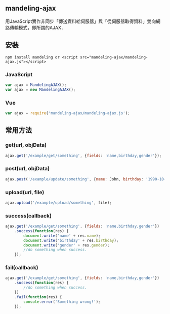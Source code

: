 ## mandeling-ajax
用JavaScript實作非同步「傳送資料給伺服器」與「從伺服器取得資料」雙向網路傳輸模式，即所謂的AJAX．

## 安裝
    npm install mandeling or <script src="mandeling-ajax/mandeling-ajax.js"></script>
### JavaScript
```javascript
var ajax = MandelingAJAX();
var ajax = new MandelingAJAX();
```
### Vue
```javascript
var ajax = require('mandeling-ajax/mandeling-ajax.js');
```
## 常用方法
### get(url, objData)
```javascript
ajax.get('/example/get/something', {fields: 'name,birthday,gender'});
```
### post(url, objData)
```javascript
ajax.post('/example/update/something', {name: John, birthday: '1990-10-20'});
```
### upload(url, file)
```javascript
ajax.upload('/example/upload/something', file);
```
### success(callback)
```javascript
ajax.get('/example/get/something', {fields: 'name,birthday,gender'})  
    .success(function(res) {  
        document.write('name' + res.name);  
        document.write('birthday' + res.birthday);  
        document.write('gender' + res.gender);  
        //do something when success.   
    });
```
### fail(callback)
```javascript
ajax.get('/example/get/something', {fields: 'name,birthday,gender'})  
    .success(function(res) {  
        //do something when success.   
    })  
    .fail(function(res) {  
        console.error('Something wrong!');  
    });  
```

